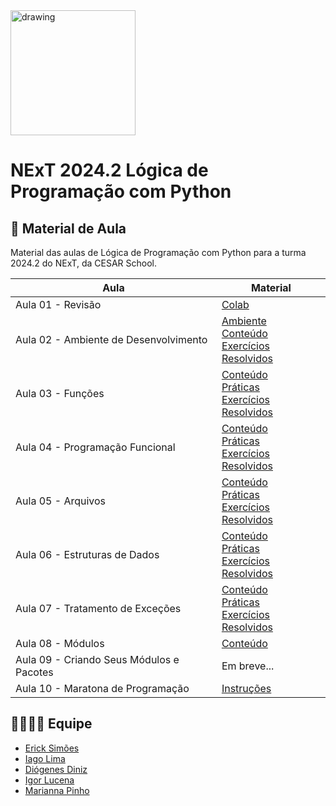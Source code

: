 <img src="https://www.cesar.school/wp-content/uploads/2019/09/marca_cesar_school.png" alt="drawing" width="200"/>

# NExT 2024.2 **Lógica de Programação** com Python

## 📝 Material de Aula

Material das aulas de Lógica de Programação com Python para a turma 2024.2 do NExT, da CESAR School.

| Aula | Material |
| --- | ------- |
| Aula 01 - Revisão | [Colab](https://colab.research.google.com/drive/1ih7fOWPllI0yAJfHWNk-HvDsFrKLZRk4?usp=sharing)|
| Aula 02 - Ambiente de Desenvolvimento | [Ambiente](/aula02/README.md)<br>[Conteúdo](/aula02/Aula02.md)<br>[Exercícios Resolvidos](/aula02/exercicios/)|
| Aula 03 - Funções | [Conteúdo](/aula03/README.md)<br>[Práticas](/aula03/praticas/)<br>[Exercícios Resolvidos](/aula03/exercicios/)|
| Aula 04 - Programação Funcional | [Conteúdo](/aula04/README.md)<br>[Práticas](/aula04/praticas/)<br>[Exercícios Resolvidos](/aula04/exercicios/)|
| Aula 05 - Arquivos | [Conteúdo](/aula05/README.md)<br>[Práticas](/aula05/praticas/)<br>[Exercícios Resolvidos](/aula05/exercicios/)|
| Aula 06 - Estruturas de Dados | [Conteúdo](/aula06/README.md)<br>[Práticas](/aula06/praticas/)<br>[Exercícios Resolvidos](/aula06/exercicios/)|
| Aula 07 - Tratamento de Exceções | [Conteúdo](/aula07/README.md)<br>[Práticas](/aula07/praticas/)<br>[Exercícios Resolvidos](/aula07/exercicios/)|
| Aula 08 - Módulos | [Conteúdo](/aula08/README.md)|
| Aula 09 - Criando Seus Módulos e Pacotes | Em breve... |
| Aula 10 - Maratona de Programação | [Instruções](/aula10/README.md) |

## 👨‍👩‍👧‍👦 Equipe
* [Erick Simões](https://www.linkedin.com/in/ericksimoes/)
* [Iago Lima](https://www.linkedin.com/in/iagooliveiralima/)
* [Diógenes Diniz](https://www.linkedin.com/in/diogenesdiniz/)
* [Igor Lucena](https://www.linkedin.com/in/igorlucena/)
* [Marianna Pinho](https://www.linkedin.com/in/marianna-pinho-b5770a133/)
